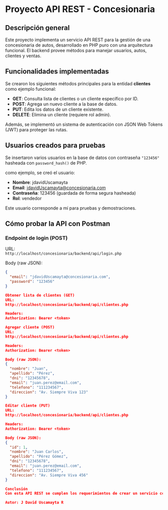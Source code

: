 # Proyecto API REST - Concesionaria

## Descripción general

Este proyecto implementa un servicio API REST para la gestión de una concesionaria de autos, desarrollado en PHP puro con una arquitectura funcional. El backend provee métodos para manejar usuarios, autos, clientes y ventas.

## Funcionalidades implementadas

Se crearon los siguientes métodos principales para la entidad **clientes** como ejemplo funcional:

- **GET**: Consulta lista de clientes o un cliente específico por ID.  
- **POST**: Agrega un nuevo cliente a la base de datos.  
- **PUT**: Edita los datos de un cliente existente.  
- **DELETE**: Elimina un cliente (requiere rol admin).  

Además, se implementó un sistema de autenticación con JSON Web Tokens (JWT) para proteger las rutas.

## Usuarios creados para pruebas

Se insertaron varios usuarios en la base de datos con contraseña `"123456"` hasheada con `password_hash()` de PHP.

como ejemplo, se creó el usuario:

- **Nombre**: jdavidUscamayta  
- **Email**: jdavidUscamayta@concesionaria.com  
- **Contraseña**: 123456 (guardada de forma segura hasheada)  
- **Rol**: vendedor  

Este usuario corresponde a mí para pruebas y demostraciones.

## Cómo probar la API con Postman

### Endpoint de login (POST)

URL:  
`http://localhost/concesionaria/backend/api/login.php`  

Body (raw JSON):

```json
{
  "email": "jdavidUscamayta@concesionaria.com",
  "password": "123456"
}

Obtener lista de clientes (GET)
URL:
http://localhost/concesionaria/backend/api/clientes.php

Headers:
Authorization: Bearer <token>

Agregar cliente (POST)
URL:
http://localhost/concesionaria/backend/api/clientes.php

Headers:
Authorization: Bearer <token>

Body (raw JSON):
{
  "nombre": "Juan",
  "apellido": "Pérez",
  "dni": "12345678",
  "email": "juan.perez@email.com",
  "telefono": "111234567",
  "direccion": "Av. Siempre Viva 123"
}

Editar cliente (PUT)
URL:
http://localhost/concesionaria/backend/api/clientes.php

Headers:
Authorization: Bearer <token>

Body (raw JSON):
{
  "id": 1,
  "nombre": "Juan Carlos",
  "apellido": "Pérez Gómez",
  "dni": "12345678",
  "email": "juan.perez@email.com",
  "telefono": "111234567",
  "direccion": "Av. Siempre Viva 456"
}

Conclusión
Con esta API REST se cumplen los requerimientos de crear un servicio con métodos GET, POST y PUT para consultar, agregar y modificar registros en la base de datos. La implementación de JWT garantiza seguridad y control de acceso.

Autor: J David Uscamayta R
